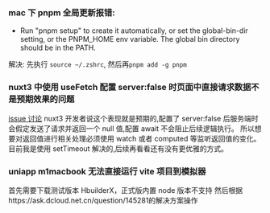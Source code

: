### mac 下 pnpm 全局更新报错:

- Run "pnpm setup" to create it automatically, or set the global-bin-dir setting, or the PNPM_HOME env variable. The global bin directory should be in the PATH.

解决: 先执行 `source ~/.zshrc`, 然后再`pnpm add -g pnpm`

### nuxt3 中使用 useFetch 配置 server:false 时页面中直接请求数据不是预期效果的问题

[issue 讨论](https://github.com/nuxt/framework/issues/4548)
nuxt3 开发者说这个表现就是预期的,配置了 server:false 后服务端时会假定发送了请求并返回一个 null 值,配置 await 不会阻止后续逻辑执行。
所以想要对返回值进行相关处理必须使用 watch 或者 computed 等监听返回值的变化。
目前我是使用 setTimeout 解决的,后续再看看还有没有更优雅的方式。

### uniapp m1macbook 无法直接运行 vite 项目到模拟器

首先需要下载测试版本 HbuilderX，正式版内置 node 版本不支持
然后根据https://ask.dcloud.net.cn/question/145281的解决方案操作
